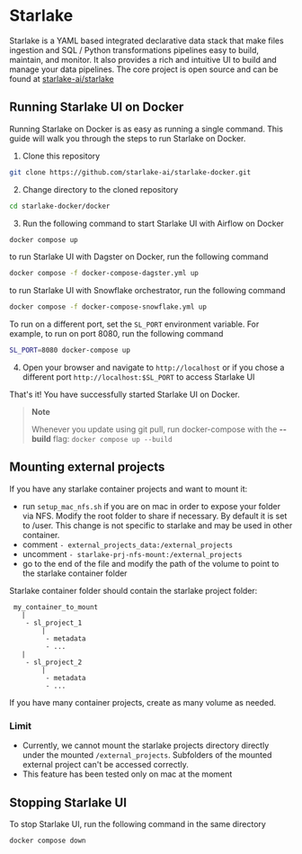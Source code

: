 # Starlake

Starlake is a YAML based integrated declarative data stack that make files ingestion and SQL / Python transformations pipelines easy to build, maintain, and monitor.
It also provides a rich and intuitive UI to build and manage your data pipelines.
The core project is open source and can be found at [starlake-ai/starlake](https://github.com/starlake-ai/starlake)

## Running Starlake UI on Docker

Running Starlake on Docker is as easy as running a single command.
This guide will walk you through the steps to run Starlake on Docker.

1. Clone this repository
```bash
git clone https://github.com/starlake-ai/starlake-docker.git
```

2. Change directory to the cloned repository
```bash
cd starlake-docker/docker
```

3. Run the following command to start Starlake UI with Airflow on Docker
```bash
docker compose up
```

to run Starlake UI with Dagster on Docker, run the following command
```bash
docker compose -f docker-compose-dagster.yml up
```

to run Starlake UI with Snowflake orchestrator, run the following command
```bash
docker compose -f docker-compose-snowflake.yml up
```


To run on a different port, set the `SL_PORT` environment variable. For example, to run on port 8080, run the following command
```bash
SL_PORT=8080 docker-compose up
```

4. Open your browser and navigate to `http://localhost` or if you chose a different port `http://localhost:$SL_PORT` to access Starlake UI

That's it! You have successfully started Starlake UI on Docker.

> **Note**
> 
> Whenever you update using git pull, run docker-compose with the __--build__ flag:
> ``` docker compose up --build ```

## Mounting external projects

If you have any starlake container projects and want to mount it:
- run `setup_mac_nfs.sh` if you are on mac in order to expose your folder via NFS.
  Modify the root folder to share if necessary. By default it is set to /user.
  This change is not specific to starlake and may be used in other container.
- comment `- external_projects_data:/external_projects`
- uncomment `- starlake-prj-nfs-mount:/external_projects`
- go to the end of the file and modify the path of the volume to point to the starlake container folder

Starlake container folder should contain the starlake project folder:

```
 my_container_to_mount
   |
    - sl_project_1
        |
         - metadata
         - ...
   |
    - sl_project_2
        |
         - metadata
         - ...
```

If you have many container projects, create as many volume as needed.

### Limit

- Currently, we cannot mount the starlake projects directory directly under the mounted `/external_projects`. Subfolders of the mounted external project can't be accessed correctly.
- This feature has been tested only on mac at the moment


## Stopping Starlake UI
To stop Starlake UI, run the following command in the same directory
```bash
docker compose down
```





